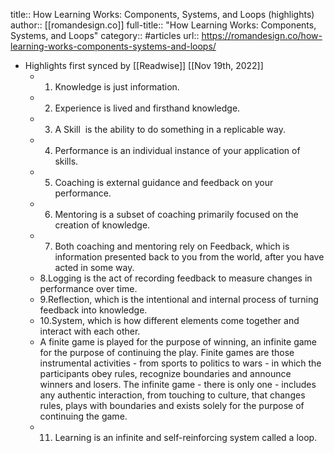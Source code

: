 title:: How Learning Works: Components, Systems, and Loops (highlights)
author:: [[romandesign.co]]
full-title:: "How Learning Works: Components, Systems, and Loops"
category:: #articles
url:: https://romandesign.co/how-learning-works-components-systems-and-loops/

- Highlights first synced by [[Readwise]] [[Nov 19th, 2022]]
	- 1. Knowledge is just information.
	- 2. Experience is lived and firsthand knowledge.
	- 3. A Skill  is the ability to do something in a replicable way.
	- 4. Performance is an individual instance of your application of skills.
	- 5. Coaching is external guidance and feedback on your performance.
	- 6. Mentoring is a subset of coaching primarily focused on the creation of knowledge.
	- 7. Both coaching and mentoring rely on Feedback, which is information presented back to you from the world, after you have acted in some way.
	- 8.Logging is the act of recording feedback to measure changes in performance over time.
	- 9.Reflection, which is the intentional and internal process of turning feedback into knowledge.
	- 10.System, which is how different elements come together and interact with each other.
	- A finite game is played for the purpose of winning, an infinite game for the purpose of continuing the play. Finite games are those instrumental activities - from sports to politics to wars - in which the participants obey rules, recognize boundaries and announce winners and losers. The infinite game - there is only one - includes any authentic interaction, from touching to culture, that changes rules, plays with boundaries and exists solely for the purpose of continuing the game.
	- 11. Learning is an infinite and self-reinforcing system called a loop.
